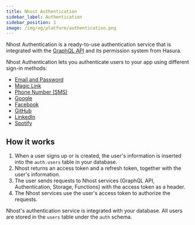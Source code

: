 ```yaml
---
title: Nhost Authentication
sidebar_label: Authentication
sidebar_position: 1
image: /img/og/platform/authentication.png
---
```


Nhost Authentication is a ready-to-use authentication service that is integrated with the [GraphQL API](/platform/graphql) and its permission system from Hasura.

Nhost Authentication lets you authenticate users to your app using different sign-in methods:

- [Email and Password](/platform/authentication/sign-in-with-email-and-password)
- [Magic Link](/platform/authentication/sign-in-with-magic-link)
- [Phone Number (SMS)](/platform/authentication/sign-in-with-phone-number-sms)
- [Google](/platform/authentication/sign-in-with-google)
- [Facebook](/platform/authentication/sign-in-with-facebook)
- [GitHub](/platform/authentication/sign-in-with-github)
- [LinkedIn](/platform/authentication/sign-in-with-linkedin)
- [Spotify](/platform/authentication/sign-in-with-spotify)

## How it works

1. When a user signs up or is created, the user's information is inserted into the `auth.users` table in your database.
2. Nhost returns an access token and a refresh token, together with the user's information.
3. The user sends requests to Nhost services (GraphQL API, Authentication, Storage, Functions) with the access token as a header.
4. The Nhost services use the user's access token to authorize the requests.

Nhost's authentication service is integrated with your database. All users are stored in the `users` table under the `auth` schema.
